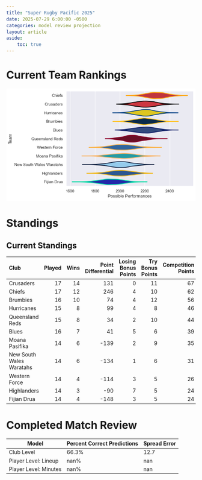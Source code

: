 ```yaml
---  
title: "Super Rugby Pacific 2025"  
date: 2025-07-29 6:00:00 -0500  
categories: model review projection  
layout: article  
aside:  
    toc: true  
---
```

# Current Team Rankings


![Club Rankings](plots/rankings_Super_Rugby_Pacific_2025.png)
# Standings

## Current Standings


| Club                     |   Played |   Wins |   Point Differential |   Losing Bonus Points |   Try Bonus Points |   Competition Points |
|:-------------------------|---------:|-------:|---------------------:|----------------------:|-------------------:|---------------------:|
| Crusaders                |       17 |     14 |                  131 |                     0 |                 11 |                   67 |
| Chiefs                   |       17 |     12 |                  246 |                     4 |                 10 |                   62 |
| Brumbies                 |       16 |     10 |                   74 |                     4 |                 12 |                   56 |
| Hurricanes               |       15 |      8 |                   99 |                     4 |                  8 |                   46 |
| Queensland Reds          |       15 |      8 |                   34 |                     2 |                 10 |                   44 |
| Blues                    |       16 |      7 |                   41 |                     5 |                  6 |                   39 |
| Moana Pasifika           |       14 |      6 |                 -139 |                     2 |                  9 |                   35 |
| New South Wales Waratahs |       14 |      6 |                 -134 |                     1 |                  6 |                   31 |
| Western Force            |       14 |      4 |                 -114 |                     3 |                  5 |                   26 |
| Highlanders              |       14 |      3 |                  -90 |                     7 |                  5 |                   24 |
| Fijian Drua              |       14 |      4 |                 -148 |                     3 |                  5 |                   24 |



# Completed Match Review


| Model | Percent Correct Predictions | Spread Error |
| ------ | ------ | ------ |
| Club Level | 66.3% | 12.7 |
| Player Level: Lineup | nan% | nan |
| Player Level: Minutes | nan% | nan |


